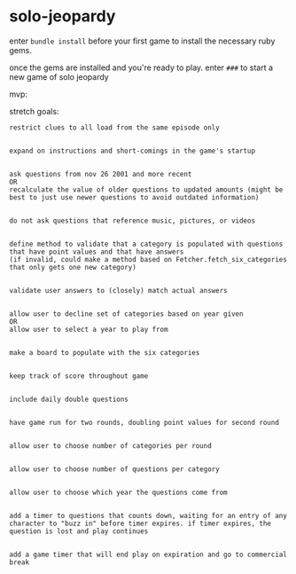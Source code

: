 # solo-jeopardy


enter `bundle install` before your first game to install the necessary ruby gems.

once the gems are installed and you're ready to play. enter `###` to start a new game of solo jeopardy

mvp:






stretch goals:
    
    restrict clues to all load from the same episode only

    
    expand on instructions and short-comings in the game's startup

    
    ask questions from nov 26 2001 and more recent
    OR
    recalculate the value of older questions to updated amounts (might be best to just use newer questions to avoid outdated information)


    do not ask questions that reference music, pictures, or videos


    define method to validate that a category is populated with questions that have point values and that have answers
    (if invalid, could make a method based on Fetcher.fetch_six_categories that only gets one new category)


    validate user answers to (closely) match actual answers


    allow user to decline set of categories based on year given
    OR
    allow user to select a year to play from

 
    make a board to populate with the six categories


    keep track of score throughout game


    include daily double questions


    have game run for two rounds, doubling point values for second round


    allow user to choose number of categories per round


    allow user to choose number of questions per category


    allow user to choose which year the questions come from


    add a timer to questions that counts down, waiting for an entry of any character to "buzz in" before timer expires. if timer expires, the question is lost and play continues


    add a game timer that will end play on expiration and go to commercial break
